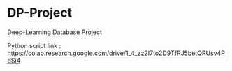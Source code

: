 # DP-Project
Deep-Learning Database Project

Python script link : https://colab.research.google.com/drive/1_4_zz2I7to2D9TfRJ5betQRUsv4PdSi4
